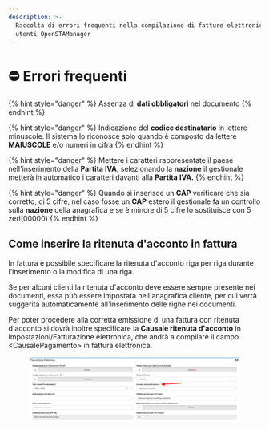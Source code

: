 ```yaml
---
description: >-
  Raccolta di errori frequenti nella compilazione di fatture elettroniche degli
  utenti OpenSTAManager
---
```


# ⛔ Errori frequenti

{% hint style="danger" %}
Assenza di **dati obbligatori** nel documento
{% endhint %}

{% hint style="danger" %}
Indicazione del **codice destinatario** in lettere minuscole. Il sistema lo riconosce solo quando è composto da lettere **MAIUSCOLE** e/o numeri in cifra
{% endhint %}

{% hint style="danger" %}
Mettere i caratteri rappresentate il paese nell'inserimento della **Partita IVA**, selezionando la **nazione** il gestionale metterà in automatico i caratteri davanti alla **Partita** **IVA.**
{% endhint %}

{% hint style="danger" %}
Quando si inserisce un **CAP** verificare che sia corretto, di 5 cifre, nel caso fosse un **CAP** estero il gestionale fa un controllo sulla **nazione** della anagrafica e se è minore di 5 cifre lo sostituisce con 5 zeri(00000)
{% endhint %}

## **Come inserire la ritenuta d'acconto in fattura**

In fattura è possibile specificare la ritenuta d'acconto riga per riga durante l'inserimento o la modifica di una riga.

Se per alcuni clienti la ritenuta d'acconto deve essere sempre presente nei documenti, essa può essere impostata nell'anagrafica cliente, per cui verrà suggerita automaticamente all'inserimento delle righe nei documenti.

Per poter procedere alla corretta emissione di una fattura con ritenuta d'acconto si dovrà inoltre specificare la **Causale ritenuta d'acconto** in Impostazioni/Fatturazione elettronica, che andrà a compilare il campo \<CausalePagamento> in fattura elettronica.

<figure><img src="../../../.gitbook/assets/immagine (232).png" alt=""><figcaption></figcaption></figure>
